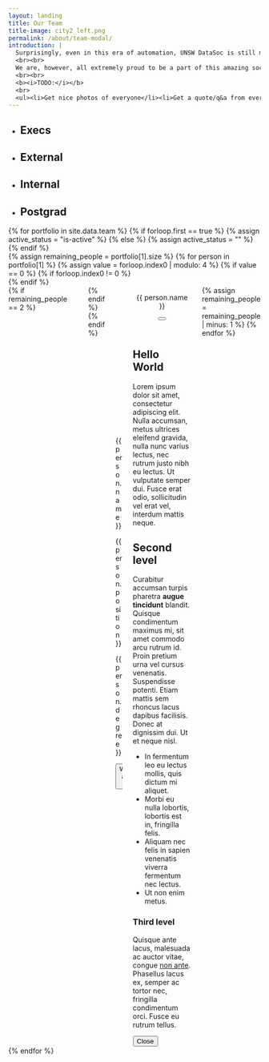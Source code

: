 ```yaml
---
layout: landing
title: Our Team
title-image: city2_left.png
permalink: /about/team-modal/
introduction: |
  Surprisingly, even in this era of automation, UNSW DataSoc is still managed by a team of longwithstanding, soon-to-be-obsolete humans.
  <br><br>
  We are, however, all extremely proud to be a part of this amazing society to help other students develop skills and knowledge in data science and artificial intelligence.
  <br><br>
  <b><i>TODO:</i></b>
  <br>
  <ul><li>Get nice photos of everyone</li><li>Get a quote/q&a from everyone</li></ul>
---
```


<div class="hero-body">
	<div class="tabs is-boxed is-centered main-menu is-large" id="nav">
		<ul>
			<li data-target="pane-1" id="1" class="is-active">
				<a><h2 class="title is-3">Execs</h2></a>
			</li>
			<li data-target="pane-2" id="2">
				<a><h2 class="title is-3">External</h2></a>
			</li>
			<li data-target="pane-3" id="3">
				<a><h2 class="title is-3">Internal</h2></a>
			</li>
			<li data-target="pane-4" id="4">
				<a><h2 class="title is-3">Postgrad</h2></a>
			</li>
		</ul>
	</div>
	<div class="tab-content">
	{% for portfolio in site.data.team %}
		{% if forloop.first == true %}
			{% assign active_status = "is-active" %}
		{% else %}
			{% assign active_status = "" %}
		{% endif %}
		<div class="tab-pane {{ active_status }}" id="pane-{{ forloop.index }}">
			<div class="content">
				<div class="container">
					{% assign remaining_people = portfolio[1].size %}
					{% for person in portfolio[1] %}
					{% assign value = forloop.index0 | modulo: 4 %}
					{% if value == 0 %}
						{% if forloop.index0 != 0 %}
					</div>
						{% endif %}
					<div class="columns">
						{% if remaining_people == 2 %}
					<div class="column is-3">
					</div>
						{% endif %}
					{% endif %}
						<div class="column is-3">
							<div class="card">
								<div class="card-image is-square">
								  <figure class="image is-256x256">
									<img src="{{ person.image | prepend: '/assets/images/team/' }}" alt="Placeholder image">
								  </figure>
								</div>
								<div class="card-content">
								  <div class="media">
									<div class="media-content">
									  <p class="title is-4">{{ person.name }}</p>
									  <p class="subtitle is-5">{{ person.position }}</p>
									  <p class="subtitle is-6">{{ person.degree }}</p>
									</div>
								  </div>
								  <div class="content">
									<button class="button is-info is-outlined" id="btn-{{ person.name | replace: ' ', '-' | downcase }}">Who am I?</button>
								  </div>
								</div>
							  </div>
						</div>
						<div class="modal" id="myModal-{{ person.name | replace: ' ', '-' | downcase }}">
							<div class="modal-background"></div>
							<div class="modal-card">
								    <header class="modal-card-head">
										<p class="modal-card-title">{{ person.name }}</p>
										<button class="delete" aria-label="close" data-bulma-modal="close"></button>
									</header>
									<section class="modal-card-body">
										<div class="content">
											<h1>Hello World</h1>
											<p>Lorem ipsum dolor sit amet, consectetur adipiscing elit. Nulla accumsan, metus ultrices eleifend gravida, nulla nunc varius lectus, nec rutrum justo nibh eu lectus. Ut vulputate semper dui. Fusce erat odio, sollicitudin vel erat vel, interdum mattis neque.</p>
											<h2>Second level</h2>
											<p>Curabitur accumsan turpis pharetra <strong>augue tincidunt</strong> blandit. Quisque condimentum maximus mi, sit amet commodo arcu rutrum id. Proin pretium urna vel cursus venenatis. Suspendisse potenti. Etiam mattis sem rhoncus lacus dapibus facilisis. Donec at dignissim dui. Ut et neque nisl.</p>
											<ul>
											<li>In fermentum leo eu lectus mollis, quis dictum mi aliquet.</li>
											<li>Morbi eu nulla lobortis, lobortis est in, fringilla felis.</li>
											<li>Aliquam nec felis in sapien venenatis viverra fermentum nec lectus.</li>
											<li>Ut non enim metus.</li>
											</ul>
											<h3>Third level</h3>
											<p>Quisque ante lacus, malesuada ac auctor vitae, congue <a href="#">non ante</a>. Phasellus lacus ex, semper ac tortor nec, fringilla condimentum orci. Fusce eu rutrum tellus.</p>
										</div>
									</section>
									<footer class="modal-card-foot">
										<button class="button is-outlined" data-bulma-modal="close">Close</button>
									</footer>
							</div>
						</div>
					{% assign remaining_people = remaining_people | minus: 1 %}
					{% endfor %}
					</div>
				</div>
			</div>
		</div>
	{% endfor %}
</div>
<script src="/assets/js/custom.js"></script>
